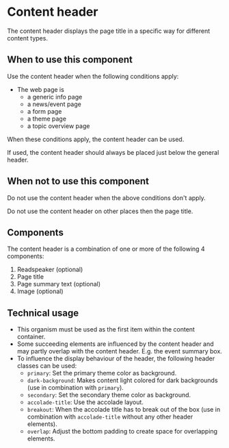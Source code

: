 # Content header

The content header displays the page title in a specific way for different content types.

## When to use this component

Use the content header when the following conditions apply:

* The web page is
  * a generic info page
  * a news/event page
  * a form page
  * a theme page
  * a topic overview page

When these conditions apply, the content header can be used.

If used, the content header should always be placed just below the general header.

## When not to use this component

Do not use the content header when the above conditions don't apply.

Do not use the content header on other places then the page title.

## Components

The content header is a combination of one or more of the following 4 components:

1. Readspeaker (optional)
2. Page title
3. Page summary text (optional)
4. Image (optional)

## Technical usage

* This organism must be used as the first item within the content container.
* Some succeeding elements are influenced by the content header and may partly overlap with the content header. E.g. the event summary box.
* To influence the display behaviour of the header, the following header classes can be used:
  * `primary`: Set the primary theme color as background.
  * `dark-background`: Makes content light colored for dark backgrounds (use in combination with `primary`).
  * `secondary`: Set the secondary theme color as background.
  * `accolade-title`: Use the accolade layout.
  * `breakout`: When the accolade title has to break out of the box (use in combination with `accolade-title` without any other header elements).
  * `overlap`: Adjust the bottom padding to create space for overlapping elements.
